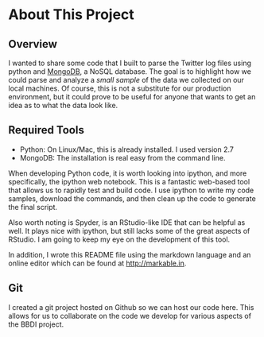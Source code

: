# About This Project



## Overview
I wanted to share some code that I built to parse the Twitter log files using python and [MongoDB](http://www.mongodb.org/), a NoSQL database.  The goal is to highlight how we could parse and analyze a _small sample_ of the data we collected on our local machines.  Of course, this is not a substitute for our production environment, but it could prove to be useful for anyone that wants to get an idea as to what the data look like.

## Required Tools
- Python: On Linux/Mac, this is already installed.  I used version 2.7
- MongoDB:  The installation is real easy from the command line.


When developing Python code, it is worth looking into ipython, and more specifically, the ipython web notebook.  This is a fantastic web-based tool that allows us to rapidly test and build code.  I use ipython to write my code samples, download the commands, and then clean up the code to generate the final script. 

Also worth noting is Spyder, is an RStudio-like IDE that can be helpful as well.  It plays nice with ipython, but still lacks some of the great aspects of RStudio.  I am going to keep my eye on the development of this tool.

In addition, I wrote this README file using the markdown language and an online editor which can be found at <http://markable.in>.


## Git
I created a git project hosted on Github so we can host our code here.  This allows for us to collaborate on the code we develop for various aspects of the BBDI project.
